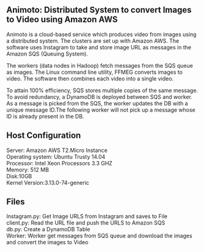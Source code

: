 
Animoto: Distributed System to convert Images to Video using Amazon AWS
--------

Animoto is a cloud-based service which produces video from images using a distributed system. The clusters are set up with Amazon AWS.  The software uses Instagram to take and store image URL as messages in the Amazon SQS (Queuing System).

The workers (data nodes in Hadoop) fetch messages from the SQS queue as images. The Linux command line utility, FFMEG converts images to video. The software then combines each video into a single video. 

To attain 100% efficiency, SQS stores multiple copies of the same message. To avoid redundancy, a DynamoDB is deployed between SQS and worker. As a message is picked from the SQS, the worker updates the DB with a unique message ID.The following worker will not pick up a message whose ID is already present in the DB. 

Host Configuration
------------------
Server: Amazon AWS T2.Micro Instance<br />
Operating system: Ubuntu Trusty 14.04<br />
Processor:  Intel Xeon Processors 3.3 GHZ<br />
Memory: 512 MB<br />
Disk:10GB<br />
Kernel Version:3.13.0-74-generic<br />


Files
------------------
Instagram.py: Get Image URLS from Instagram and saves to File<br />
client.py: Read the URL file and push the URLS to Amazon SQS<br />
db.py: Create a DynamoDB Table<br />
Worker: Worker get messages from SQS queue and download the images and convert the images to Video<br />





